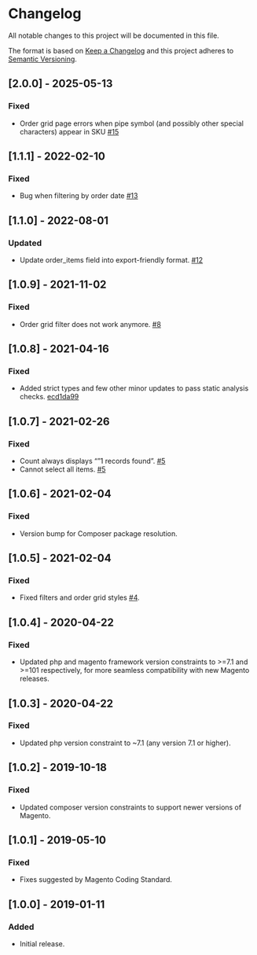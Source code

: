 # Changelog
All notable changes to this project will be documented in this file.

The format is based on [Keep a Changelog](http://keepachangelog.com/en/1.0.0/)
and this project adheres to [Semantic Versioning](http://semver.org/spec/v2.0.0.html).

## [2.0.0] - 2025-05-13

### Fixed
- Order grid page errors when pipe symbol (and possibly other special characters) appear in SKU [#15](https://github.com/markshust/magento2-module-ordergrid/issues/15)

## [1.1.1] - 2022-02-10

### Fixed
- Bug when filtering by order date [#13](https://github.com/markshust/magento2-module-ordergrid/issues/13)

## [1.1.0] - 2022-08-01

### Updated
- Update order_items field into export-friendly format. [#12](https://github.com/markshust/magento2-module-ordergrid/issues/12)

## [1.0.9] - 2021-11-02

### Fixed
- Order grid filter does not work anymore. [#8](https://github.com/markshust/magento2-module-ordergrid/issues/8)

## [1.0.8] - 2021-04-16

### Fixed
- Added strict types and few other minor updates to pass static analysis checks. [ecd1da99](https://github.com/markshust/magento2-module-ordergrid/commit/ecd1da99c9019c95f957166fb312368497271b9a)

## [1.0.7] - 2021-02-26

### Fixed
- Count always displays “”1 records found”. [#5](https://github.com/markshust/magento2-module-ordergrid/pull/5)
- Cannot select all items. [#5](https://github.com/markshust/magento2-module-ordergrid/pull/5)

## [1.0.6] - 2021-02-04

### Fixed
- Version bump for Composer package resolution.

## [1.0.5] - 2021-02-04

### Fixed
- Fixed filters and order grid styles [#4](https://github.com/markshust/magento2-module-ordergrid/pull/4).

## [1.0.4] - 2020-04-22

### Fixed
- Updated php and magento framework version constraints to >=7.1 and >=101 respectively, for more seamless compatibility with new Magento releases.

## [1.0.3] - 2020-04-22

### Fixed
- Updated php version constraint to ~7.1 (any version 7.1 or higher).

## [1.0.2] - 2019-10-18

### Fixed
- Updated composer version constraints to support newer versions of Magento.

## [1.0.1] - 2019-05-10

### Fixed
- Fixes suggested by Magento Coding Standard.

## [1.0.0] - 2019-01-11

### Added
- Initial release.
